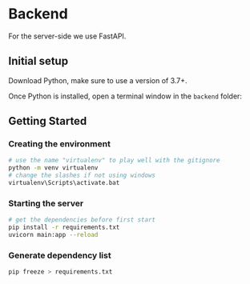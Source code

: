 # Backend

For the server-side we use FastAPI.

## Initial setup

Download Python, make sure to use a version of 3.7+.

Once Python is installed, open a terminal window in the `backend` folder:

## Getting Started

### Creating the environment

```bash
# use the name "virtualenv" to play well with the gitignore
python -m venv virtualenv
# change the slashes if not using windows
virtualenv\Scripts\activate.bat
```

### Starting the server

```bash
# get the dependencies before first start
pip install -r requirements.txt
uvicorn main:app --reload
```

### Generate dependency list

```bash
pip freeze > requirements.txt
```
